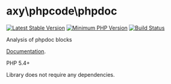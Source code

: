 # axy\phpcode\phpdoc

[![Latest Stable Version](https://img.shields.io/packagist/v/axy/phpcode-phpdoc.svg?style=flat-square)](https://packagist.org/packages/axy/phpcode-phpdoc)
[![Minimum PHP Version](https://img.shields.io/badge/php-%3E%3D%205.4-8892BF.svg?style=flat-square)](https://php.net/)
[![Build Status](https://img.shields.io/travis/axypro/phpcode-phpdoc/master.svg?style=flat-square)](https://travis-ci.org/axypro/phpcode-phpdoc)

Analysis of phpdoc blocks

[Documentation](https://github.com/axypro/phpcode-phpdoc/blob/master/doc/README.md).

PHP 5.4+

Library does not require any dependencies.
